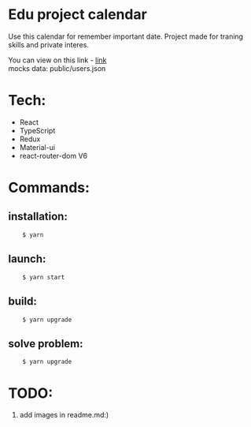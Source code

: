 # Edu project calendar 

Use this calendar for remember important date.
Project made for traning skills and private interes.

You can view on this link - [link](https://day-viewer.vercel.app/login) <br />
mocks data: public/users.json

# Tech: 
 - React 
 - TypeScript 
 - Redux 
 - Material-ui
 - react-router-dom V6

# Commands:
## installation: 
```
    $ yarn
```

## launch: 
```
    $ yarn start
``` 

## build: 
```
    $ yarn upgrade
```

## solve problem: 
```
    $ yarn upgrade
```

# TODO:

1. add images in readme.md:)
